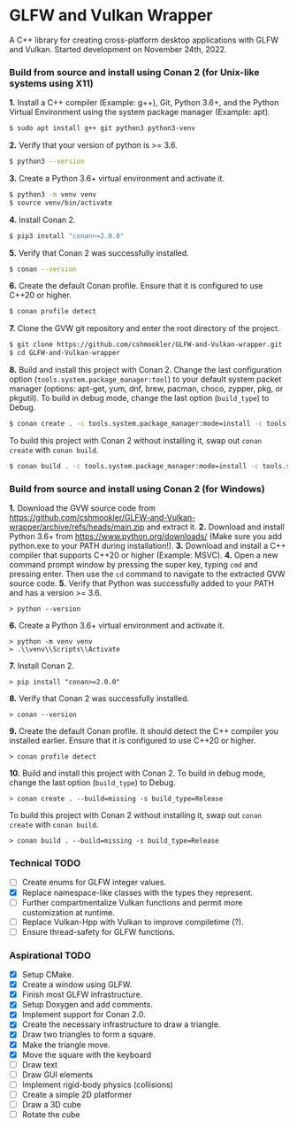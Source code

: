 # **GLFW and Vulkan Wrapper**
A C++ library for creating cross-platform desktop applications with GLFW and Vulkan. Started development on November 24th, 2022.

### **Build from source and install using Conan 2 (for Unix-like systems using X11)**
**1.** Install a C++ compiler (Example: g++), Git, Python 3.6+, and the Python Virtual Environment using the system package manager (Example: apt).
```bash
$ sudo apt install g++ git python3 python3-venv
```
**2.** Verify that your version of python is >= 3.6.
```bash
$ python3 --version
```
**3.** Create a Python 3.6+ virtual environment and activate it.
```bash
$ python3 -m venv venv
$ source venv/bin/activate
```
**4.** Install Conan 2.
```bash
$ pip3 install "conan>=2.0.0"
```
**5.** Verify that Conan 2 was successfully installed.
```bash
$ conan --version
```
**6.** Create the default Conan profile. Ensure that it is configured to use C++20 or higher.
```bash
$ conan profile detect
```
**7.** Clone the GVW git repository and enter the root directory of the project.
```bash
$ git clone https://github.com/cshmookler/GLFW-and-Vulkan-wrapper.git
$ cd GLFW-and-Vulkan-wrapper
```
**8.** Build and install this project with Conan 2. Change the last configuration option (`tools.system.package_manager:tool`) to your default system packet manager (options: apt-get, yum, dnf, brew, pacman, choco, zypper, pkg, or pkgutil). To build in debug mode, change the last option (`build_type`) to Debug.
```bash
$ conan create . -c tools.system.package_manager:mode=install -c tools.system.package_manager:sudo=True -c tools.system.package_manager:tool=apt-get --build=missing -s build_type=Release
```
To build this project with Conan 2 without installing it, swap out `conan create` with `conan build`.
```bash
$ conan build . -c tools.system.package_manager:mode=install -c tools.system.package_manager:sudo=True -c tools.system.package_manager:tool=apt-get --build=missing -s build_type=Release
```

### **Build from source and install using Conan 2 (for Windows)**
**1.** Download the GVW source code from https://github.com/cshmookler/GLFW-and-Vulkan-wrapper/archive/refs/heads/main.zip and extract it.
**2.** Download and install Python 3.6+ from https://www.python.org/downloads/ (Make sure you add python.exe to your PATH during installation!).
**3.** Download and install a C++ compiler that supports C++20 or higher (Example: MSVC).
**4.** Open a new command prompt window by pressing the super key, typing `cmd` and pressing enter. Then use the `cd` command to navigate to the extracted GVW source code.
**5.** Verify that Python was successfully added to your PATH and has a version >= 3.6.
```shell
> python --version
```
**6.** Create a Python 3.6+ virtual environment and activate it.
```shell
> python -m venv venv
> .\\venv\\Scripts\\Activate
```
**7.** Install Conan 2.
```shell
> pip install "conan>=2.0.0"
```
**8.** Verify that Conan 2 was successfully installed.
```shell
> conan --version
```
**9.** Create the default Conan profile. It should detect the C++ compiler you installed earlier. Ensure that it is configured to use C++20 or higher.
```shell
> conan profile detect
```
**10.** Build and install this project with Conan 2. To build in debug mode, change the last option (`build_type`) to Debug.
```shell
> conan create . --build=missing -s build_type=Release
```
To build this project with Conan 2 without installing it, swap out `conan create` with `conan build`.
```shell
> conan build . --build=missing -s build_type=Release
```

### **Technical TODO**
 * [ ] Create enums for GLFW integer values.
 * [X] Replace namespace-like classes with the types they represent.
 * [ ] Further compartmentalize Vulkan functions and permit more customization at runtime.
 * [ ] Replace Vulkan-Hpp with Vulkan to improve compiletime (?).
 * [ ] Ensure thread-safety for GLFW functions.

### **Aspirational TODO**
 * [X] Setup CMake.
 * [X] Create a window using GLFW.
 * [X] Finish most GLFW infrastructure.
 * [X] Setup Doxygen and add comments.
 * [X] Implement support for Conan 2.0.
 * [X] Create the necessary infrastructure to draw a triangle.
 * [x] Draw two triangles to form a square.
 * [x] Make the triangle move.
 * [x] Move the square with the keyboard
 * [ ] Draw text
 * [ ] Draw GUI elements
 * [ ] Implement rigid-body physics (collisions)
 * [ ] Create a simple 2D platformer
 * [ ] Draw a 3D cube
 * [ ] Rotate the cube
